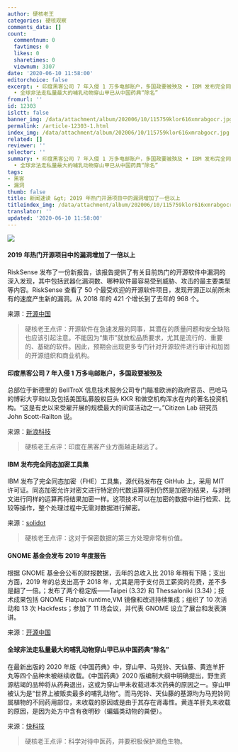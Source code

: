 ```yaml
---
author: 硬核老王
categories: 硬核观察
comments_data: []
count:
  commentnum: 0
  favtimes: 0
  likes: 0
  sharetimes: 0
  viewnum: 3307
date: '2020-06-10 11:58:00'
editorchoice: false
excerpt: • 印度黑客公司 7 年入侵 1 万多电邮账户，多国政要被殃及 • IBM 发布完全同态加密工具集 • GNOME 基金会发布 2019 年度报告
  • 全球非法走私量最大的哺乳动物穿山甲已从中国药典“除名”
fromurl: ''
id: 12303
islctt: false
banner_img: /data/attachment/album/202006/10/115759klor616xmrabgocr.jpg
permalink: /article-12303-1.html
index_img: /data/attachment/album/202006/10/115759klor616xmrabgocr.jpg
related: []
reviewer: ''
selector: ''
summary: • 印度黑客公司 7 年入侵 1 万多电邮账户，多国政要被殃及 • IBM 发布完全同态加密工具集 • GNOME 基金会发布 2019 年度报告
  • 全球非法走私量最大的哺乳动物穿山甲已从中国药典“除名”
tags:
- 黑客
- 漏洞
thumb: false
title: 新闻速读 &gt; 2019 年热门开源项目中的漏洞增加了一倍以上
titleindex_img: /data/attachment/album/202006/10/115759klor616xmrabgocr.jpg
translator: ''
updated: '2020-06-10 11:58:00'
---
```


![](/data/attachment/album/202006/10/115759klor616xmrabgocr.jpg)


#### 2019 年热门开源项目中的漏洞增加了一倍以上


RiskSense 发布了一份新报告，该报告提供了有关目前热门的开源软件中漏洞的深入发现，其中包括武器化漏洞数、哪种软件最容易受到威胁、攻击的最主要类型等内容。RiskSense 查看了 50 个最受欢迎的开源软件项目，发现开源正以前所未有的速度产生新的漏洞。从 2018 年的 421 个增长到了去年的 968 个。


来源：[开源中国](https://www.oschina.net/news/116325/risksense-open-source-spotlight-report)



> 
> 硬核老王点评：开源软件在急速发展的同事，其潜在的质量问题和安全缺陷也应该引起注意。不能因为“集市”就放松品质要求，尤其是流行的、重要的、基础的软件。因此，预期会出现更多专门针对开源软件进行审计和加固的开源组织和商业机构。
> 
> 
> 


#### 印度黑客公司 7 年入侵 1 万多电邮账户，多国政要被殃及


总部位于新德里的 BellTroX 信息技术服务公司专门瞄准欧洲的政府官员、巴哈马的博彩大亨和以及包括美国私募股权巨头 KKR 和做空机构浑水在内的著名投资机构。“这是有史以来受雇开展的规模最大的间谍活动之一。”Citizen Lab 研究员 John Scott-Railton 说。


来源：[新浪科技](https://www.cnbeta.com/articles/tech/989095.htm)



> 
> 硬核老王点评：印度在黑客产业方面越走越远了。
> 
> 
> 


#### IBM 发布完全同态加密工具集


IBM 发布了完全同态加密（FHE）工具集，源代码发布在 GitHub 上，采用 MIT 许可证。同态加密允许对密文进行特定的代数运算得到仍然是加密的结果，与对明文进行同样的运算再将结果加密一样。这项技术可以在加密的数据中进行检索、比较等操作，整个处理过程中无需对数据进行解密。


来源：[solidot](https://www.solidot.org/story?sid=64617)



> 
> 硬核老王点评：这对于保密数据的第三方处理非常有价值。
> 
> 
> 


#### GNOME 基金会发布 2019 年度报告


根据 GNOME 基金会公布的财报数据，去年的总收入比 2018 年稍有下降；支出方面，2019 年的总支出高于 2018 年，尤其是用于支付员工薪资的花费，差不多是翻了一倍。；发布了两个稳定版——Taipei (3.32) 和 Thessaloniki (3.34)；技术成果包括 GNOME Flatpak runtime,VM 镜像和改进持续集成；组织了 10 次活动和 13 次 Hackfests；参加了 11 场会议，并代表 GNOME 设立了展台和发表演讲。


来源：[开源中国](https://www.oschina.net/news/116326/gnome-annual-report-2019)


#### 全球非法走私量最大的哺乳动物穿山甲已从中国药典“除名”


在最新出版的 2020 年版《中国药典》中，穿山甲、马兜铃、天仙藤、黄连羊肝丸等四个品种未被继续收载。《中国药典》2020 版编制大纲中明确提出，野生资源枯竭的品种将从药典退出，这或为穿山甲未收载进本次药典的原因之一。穿山甲被认为是“世界上被贩卖最多的哺乳动物”。而马兜铃、天仙藤的基源均为马兜铃同属植物的不同药用部位，未收载的原因或是由于其存在肾毒性。黄连羊肝丸未收载的原因，是因为处方中含有夜明砂（蝙蝠类动物的粪便）。


来源：[快科技](https://www.cnbeta.com/articles/science/988795.htm)



> 
> 硬核老王点评：科学对待中医药，并要积极保护濒危生物。
> 
> 
>